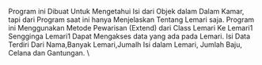 Program ini Dibuat Untuk Mengetahui Isi dari Objek dalam Dalam Kamar, tapi dari Program saat ini hanya Menjelaskan Tentang Lemari saja.
Program ini Menggunakan Metode Pewarisan (Extend) dari Class Lemari Ke Lemari1 Sengginga Lemari1 Dapat Mengakses data yang ada pada Lemari.
Isi Data Terdiri Dari Nama,Banyak Lemari,Jumalh Isi dalam Lemari, Jumlah Baju, Celana dan Gantungan.
\